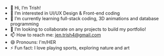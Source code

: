 - 👋 Hi, I’m Trish!
- 👀 I’m interested in UI/UX Design & Front-end coding
- 🌱 I’m currently learning full-stack coding, 3D animations and database programming
- 💞️ I’m looking to collaborate on any projects to build my portfolio!
- 📫 How to reach me: jen.trish4@gmail.com
- 😄 Pronouns: I'm/HER
- ⚡ Fun fact: I love playing sports, exploring nature and art

<!---
trix-04/trix-04 is a ✨ special ✨ repository because its `README.md` (this file) appears on your GitHub profile.
You can click the Preview link to take a look at your changes.
--->
